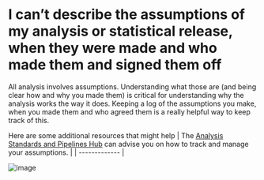 # I can’t describe the assumptions of my analysis or statistical release, when they were made and who made them and signed them off


All analysis involves assumptions. Understanding what those are (and being clear how and why you made them) is critical for understanding why the analysis works the way it does. Keeping a log of the assumptions you make, when you made them and who agreed them is a really helpful way to keep track of this.

Here are some additional resources that might help
| The [Analysis Standards and Pipelines Hub](mailto:ASAP@ons.gov.uk) can advise you on how to track and manage your assumptions. |
| ------------- | 


![image](https://user-images.githubusercontent.com/92517253/194824005-cb1b7d6f-3c5c-4e81-8619-e6257faf003a.png)
